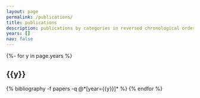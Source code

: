 ```yaml
---
layout: page
permalink: /publications/
title: publications
description: publications by categories in reversed chronological order. generated by jekyll-scholar.
years: []
nav: false
---
```

<!-- _pages/publications.md -->
<div class="publications">

{%- for y in page.years %}
  <h2 class="year">{{y}}</h2>
  {% bibliography -f papers -q @*[year={{y}}]* %}
{% endfor %}

</div>
